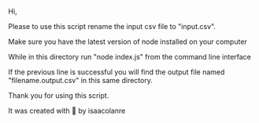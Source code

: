 Hi,

Please to use this script rename the input csv file to "input.csv".

Make sure you have the latest version of node installed on your computer

While in this directory run "node index.js" from the command line interface

If the previous line is successful you will find the output file named "filename.output.csv" in this same directory.

Thank you for using this script.

It was created with 🤍 by isaacolanre
